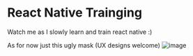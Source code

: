 # React Native Trainging

Watch me as I slowly learn and train react native :)

As for now just this ugly mask (UX designs welcome)
![image](https://user-images.githubusercontent.com/28627408/139272914-0d16167a-7777-4387-9fa8-0573d9e3fb41.png)

